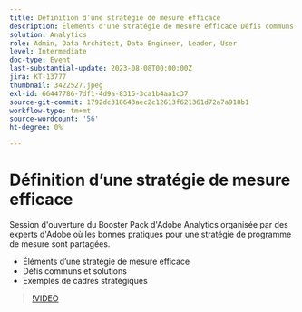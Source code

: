 ```yaml
---
title: Définition d’une stratégie de mesure efficace
description: Éléments d'une stratégie de mesure efficace Défis communs et solutions Exemples de cadres stratégiques
solution: Analytics
role: Admin, Data Architect, Data Engineer, Leader, User
level: Intermediate
doc-type: Event
last-substantial-update: 2023-08-08T00:00:00Z
jira: KT-13777
thumbnail: 3422527.jpeg
exl-id: 66447786-7df1-4d9a-8315-3ca1b4aa1c37
source-git-commit: 1792dc318643aec2c12613f621361d72a7a918b1
workflow-type: tm+mt
source-wordcount: '56'
ht-degree: 0%

---
```


# Définition d’une stratégie de mesure efficace

Session d&#39;ouverture du Booster Pack d&#39;Adobe Analytics organisée par des experts d&#39;Adobe où les bonnes pratiques pour une stratégie de programme de mesure sont partagées.

* Éléments d’une stratégie de mesure efficace
* Défis communs et solutions
* Exemples de cadres stratégiques

>[!VIDEO](https://video.tv.adobe.com/v/3422527/?learn=on)

